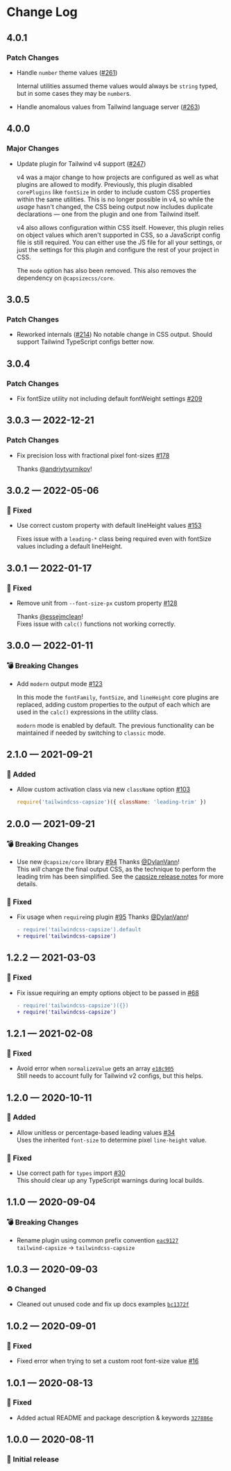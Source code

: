 # Change Log

## 4.0.1

### Patch Changes

- Handle `number` theme values ([#261](https://github.com/stormwarning/tailwindcss-capsize/pull/261))

  Internal utilities assumed theme values would always be `string` typed, but in some cases they may be `number`s.

- Handle anomalous values from Tailwind language server ([#263](https://github.com/stormwarning/tailwindcss-capsize/pull/263))

## 4.0.0

### Major Changes

- Update plugin for Tailwind v4 support ([#247](https://github.com/stormwarning/tailwindcss-capsize/pull/247))

  v4 was a major change to how projects are configured as well as what plugins are allowed to modify. Previously, this plugin disabled `corePlugins` like `fontSize` in order to include custom CSS properties within the same utilities. This is no longer possible in v4, so while the _usage_ hasn't changed, the CSS being output now includes duplicate declarations — one from the plugin and one from Tailwind itself.

  v4 also allows configuration within CSS itself. However, this plugin relies on object values which aren't supported in CSS, so a JavaScript config file is still required. You can either use the JS file for all your settings, or just the settings for this plugin and configure the rest of your project in CSS.

  The `mode` option has also been removed. This also removes the dependency on `@capsizecss/core`.

## 3.0.5

### Patch Changes

- Reworked internals ([#214](https://github.com/stormwarning/tailwindcss-capsize/pull/214))
  No notable change in CSS output. Should support Tailwind TypeScript configs better now.

## 3.0.4

### Patch Changes

- Fix fontSize utility not including default fontWeight settings [#209](https://github.com/stormwarning/tailwindcss-capsize/pull/209)

## 3.0.3 — 2022-12-21

### Patch Changes

- Fix precision loss with fractional pixel font-sizes [#178](https://github.com/stormwarning/tailwindcss-capsize/pull/178)

  Thanks [@andriytyurnikov](https://github.com/andriytyurnikov)!

## 3.0.2 — 2022-05-06

### 🐛 Fixed

- Use correct custom property with default lineHeight values [#153](https://github.com/stormwarning/tailwindcss-capsize/pull/153)

  Fixes issue with a `leading-*` class being required even with fontSize values including a default lineHeight.

## 3.0.1 — 2022-01-17

### 🐛 Fixed

- Remove unit from `--font-size-px` custom property [#128](https://github.com/stormwarning/tailwindcss-capsize/pull/128)

  Thanks [@essejmclean](https://github.com/essejmclean)!  
  Fixes issue with `calc()` functions not working correctly.

## 3.0.0 — 2022-01-11

### 💣 Breaking Changes

- Add `modern` output mode [#123](https://github.com/stormwarning/tailwindcss-capsize/pull/123)

  In this mode the `fontFamily`, `fontSize`, and `lineHeight` core plugins are replaced, adding custom properties to the output of each which are used in the `calc()` expressions in the utility class.

  `modern` mode is enabled by default. The previous functionality can be maintained if needed by switching to `classic` mode.

## 2.1.0 — 2021-09-21

### 🎁 Added

- Allow custom activation class via new `className` option [#103](https://github.com/stormwarning/tailwindcss-capsize/pull/103)

  ```js
  require('tailwindcss-capsize')({ className: 'leading-trim' })
  ```

## 2.0.0 — 2021-09-21

### 💣 Breaking Changes

- Use new `@capsize/core` library [#94](https://github.com/stormwarning/tailwindcss-capsize/pull/94) Thanks [@DylanVann](https://github.com/DylanVann)!  
  This _will_ change the final output CSS, as the technique to perform
  the leading trim has been simplified. See the [capsize release notes](https://github.com/seek-oss/capsize/releases/tag/capsize%402.0.0)
  for more details.

### 🐛 Fixed

- Fix usage when `require`ing plugin [#95](https://github.com/stormwarning/tailwindcss-capsize/pull/95) Thanks [@DylanVann](https://github.com/DylanVann)!

  ```diff
  - require('tailwindcss-capsize').default
  + require('tailwindcss-capsize')
  ```

## 1.2.2 — 2021-03-03

### 🐛 Fixed

- Fix issue requiring an empty options object to be passed in [#68](https://github.com/stormwarning/tailwindcss-capsize/pull/68)

  ```diff
  - require('tailwindcss-capsize')({})
  + require('tailwindcss-capsize')
  ```

## 1.2.1 — 2021-02-08

### 🐛 Fixed

- Avoid error when `normalizeValue` gets an array [`e18c905`](https://github.com/stormwarning/tailwindcss-capsize/commit/e18c9055f2f5607c6c2d58c96fa0cfb46bb1e1c6)  
  Still needs to account fully for Tailwind v2 configs, but this helps.

## 1.2.0 — 2020-10-11

### 🎁 Added

- Allow unitless or percentage-based leading values [#34](https://github.com/stormwarning/tailwindcss-capsize/pull/34)  
  Uses the inherited `font-size` to determine pixel `line-height` value.

### 🐛 Fixed

- Use correct path for `types` import [#30](https://github.com/stormwarning/tailwindcss-capsize/pull/30)  
  This should clear up any TypeScript warnings during local builds.

## 1.1.0 — 2020-09-04

### 💣 Breaking Changes

- Rename plugin using common prefix convention [`eac9127`](https://github.com/stormwarning/tailwindcss-capsize/commit/eac91277f979ef4233790deedb76cf3ac9b8a9c1) \
  `tailwind-capsize` → `tailwindcss-capsize`

## 1.0.3 — 2020-09-03

### ♻️ Changed

- Cleaned out unused code and fix up docs examples [`bc1372f`](https://github.com/stormwarning/tailwindcss-capsize/commit/bc1372f8a6b96a0b19d2ce48dcbda598a715c25c)

## 1.0.2 — 2020-09-01

### 🐛 Fixed

- Fixed error when trying to set a custom root font-size value [#16](https://github.com/stormwarning/tailwindcss-capsize/pull/16)

## 1.0.1 — 2020-08-13

### 🐛 Fixed

- Added actual README and package description & keywords [`327886e`](https://github.com/stormwarning/tailwindcss-capsize/commit/327886ed2b57e76a12424bf6050ac193e0c23d10)

## 1.0.0 — 2020-08-11

### 🎉 Initial release
